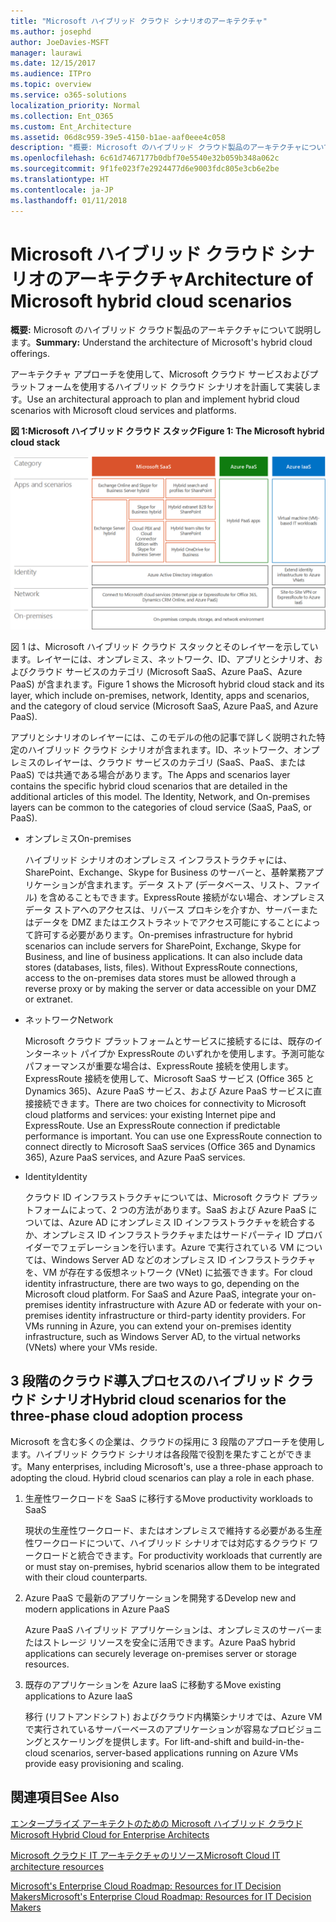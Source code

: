```yaml
---
title: "Microsoft ハイブリッド クラウド シナリオのアーキテクチャ"
ms.author: josephd
author: JoeDavies-MSFT
manager: laurawi
ms.date: 12/15/2017
ms.audience: ITPro
ms.topic: overview
ms.service: o365-solutions
localization_priority: Normal
ms.collection: Ent_O365
ms.custom: Ent_Architecture
ms.assetid: 06d8c959-39e5-4150-b1ae-aaf0eee4c058
description: "概要: Microsoft のハイブリッド クラウド製品のアーキテクチャについて説明します。"
ms.openlocfilehash: 6c61d7467177b0dbf70e5540e32b059b348a062c
ms.sourcegitcommit: 9f1fe023f7e2924477d6e9003fdc805e3cb6e2be
ms.translationtype: HT
ms.contentlocale: ja-JP
ms.lasthandoff: 01/11/2018
---
```

# <a name="architecture-of-microsoft-hybrid-cloud-scenarios"></a><span data-ttu-id="678fb-103">Microsoft ハイブリッド クラウド シナリオのアーキテクチャ</span><span class="sxs-lookup"><span data-stu-id="678fb-103">Architecture of Microsoft hybrid cloud scenarios</span></span>

 <span data-ttu-id="678fb-104">**概要:** Microsoft のハイブリッド クラウド製品のアーキテクチャについて説明します。</span><span class="sxs-lookup"><span data-stu-id="678fb-104">**Summary:** Understand the architecture of Microsoft's hybrid cloud offerings.</span></span>
  
<span data-ttu-id="678fb-105">アーキテクチャ アプローチを使用して、Microsoft クラウド サービスおよびプラットフォームを使用するハイブリッド クラウド シナリオを計画して実装します。</span><span class="sxs-lookup"><span data-stu-id="678fb-105">Use an architectural approach to plan and implement hybrid cloud scenarios with Microsoft cloud services and platforms.</span></span>
  
<span data-ttu-id="678fb-106">**図 1:Microsoft ハイブリッド クラウド スタック**</span><span class="sxs-lookup"><span data-stu-id="678fb-106">**Figure 1: The Microsoft hybrid cloud stack**</span></span>

![Microsoft ハイブリッド クラウド スタック](images/Hybrid_Poster/Hybrid_Cloud_Stack.png)
  
<span data-ttu-id="678fb-108">図 1 は、Microsoft ハイブリッド クラウド スタックとそのレイヤーを示しています。レイヤーには、オンプレミス、ネットワーク、ID、アプリとシナリオ、およびクラウド サービスのカテゴリ (Microsoft SaaS、Azure PaaS、Azure PaaS) が含まれます。</span><span class="sxs-lookup"><span data-stu-id="678fb-108">Figure 1 shows the Microsoft hybrid cloud stack and its layer, which include on-premises, network, Identity, apps and scenarios, and the category of cloud service (Microsoft SaaS, Azure PaaS, and Azure PaaS).</span></span>
  
<span data-ttu-id="678fb-p101">アプリとシナリオのレイヤーには、このモデルの他の記事で詳しく説明された特定のハイブリッド クラウド シナリオが含まれます。ID、ネットワーク、オンプレミスのレイヤーは、クラウド サービスのカテゴリ (SaaS、PaaS、または PaaS) では共通である場合があります。</span><span class="sxs-lookup"><span data-stu-id="678fb-p101">The Apps and scenarios layer contains the specific hybrid cloud scenarios that are detailed in the additional articles of this model. The Identity, Network, and On-premises layers can be common to the categories of cloud service (SaaS, PaaS, or PaaS).</span></span>
  
- <span data-ttu-id="678fb-111">オンプレミス</span><span class="sxs-lookup"><span data-stu-id="678fb-111">On-premises</span></span>
    
    <span data-ttu-id="678fb-p102">ハイブリッド シナリオのオンプレミス インフラストラクチャには、SharePoint、Exchange、Skype for Business のサーバーと、基幹業務アプリケーションが含まれます。データ ストア (データベース、リスト、ファイル) を含めることもできます。ExpressRoute 接続がない場合、オンプレミス データ ストアへのアクセスは、リバース プロキシを介すか、サーバーまたはデータを DMZ またはエクストラネットでアクセス可能にすることによって許可する必要があります。</span><span class="sxs-lookup"><span data-stu-id="678fb-p102">On-premises infrastructure for hybrid scenarios can include servers for SharePoint, Exchange, Skype for Business, and line of business applications. It can also include data stores (databases, lists, files). Without ExpressRoute connections, access to the on-premises data stores must be allowed through a reverse proxy or by making the server or data accessible on your DMZ or extranet.</span></span>
    
- <span data-ttu-id="678fb-115">ネットワーク</span><span class="sxs-lookup"><span data-stu-id="678fb-115">Network</span></span>
    
    <span data-ttu-id="678fb-p103">Microsoft クラウド プラットフォームとサービスに接続するには、既存のインターネット パイプか ExpressRoute のいずれかを使用します。予測可能なパフォーマンスが重要な場合は、ExpressRoute 接続を使用します。ExpressRoute 接続を使用して、Microsoft SaaS サービス (Office 365 と Dynamics 365)、Azure PaaS サービス、および Azure PaaS サービスに直接接続できます。</span><span class="sxs-lookup"><span data-stu-id="678fb-p103">There are two choices for connectivity to Microsoft cloud platforms and services: your existing Internet pipe and ExpressRoute. Use an ExpressRoute connection if predictable performance is important. You can use one ExpressRoute connection to connect directly to Microsoft SaaS services (Office 365 and Dynamics 365), Azure PaaS services, and Azure PaaS services.</span></span>
    
- <span data-ttu-id="678fb-119">Identity</span><span class="sxs-lookup"><span data-stu-id="678fb-119">Identity</span></span>
    
    <span data-ttu-id="678fb-p104">クラウド ID インフラストラクチャについては、Microsoft クラウド プラットフォームによって、2 つの方法があります。SaaS および Azure PaaS については、Azure AD にオンプレミス ID インフラストラクチャを統合するか、オンプレミス ID インフラストラクチャまたはサードパーティ ID プロバイダーでフェデレーションを行います。Azure で実行されている VM については、Windows Server AD などのオンプレミス ID インフラストラクチャを、VM が存在する仮想ネットワーク (VNet) に拡張できます。</span><span class="sxs-lookup"><span data-stu-id="678fb-p104">For cloud identity infrastructure, there are two ways to go, depending on the Microsoft cloud platform. For SaaS and Azure PaaS, integrate your on-premises identity infrastructure with Azure AD or federate with your on-premises identity infrastructure or third-party identity providers. For VMs running in Azure, you can extend your on-premises identity infrastructure, such as Windows Server AD, to the virtual networks (VNets) where your VMs reside.</span></span>
    
## <a name="hybrid-cloud-scenarios-for-the-three-phase-cloud-adoption-process"></a><span data-ttu-id="678fb-123">3 段階のクラウド導入プロセスのハイブリッド クラウド シナリオ</span><span class="sxs-lookup"><span data-stu-id="678fb-123">Hybrid cloud scenarios for the three-phase cloud adoption process</span></span>

<span data-ttu-id="678fb-p105">Microsoft を含む多くの企業は、クラウドの採用に 3 段階のアプローチを使用します。ハイブリッド クラウド シナリオは各段階で役割を果たすことができます。</span><span class="sxs-lookup"><span data-stu-id="678fb-p105">Many enterprises, including Microsoft's, use a three-phase approach to adopting the cloud. Hybrid cloud scenarios can play a role in each phase.</span></span>
  
1. <span data-ttu-id="678fb-126">生産性ワークロードを SaaS に移行する</span><span class="sxs-lookup"><span data-stu-id="678fb-126">Move productivity workloads to SaaS</span></span>
    
    <span data-ttu-id="678fb-127">現状の生産性ワークロード、またはオンプレミスで維持する必要がある生産性ワークロードについて、ハイブリッド シナリオでは対応するクラウド ワークロードと統合できます。</span><span class="sxs-lookup"><span data-stu-id="678fb-127">For productivity workloads that currently are or must stay on-premises, hybrid scenarios allow them to be integrated with their cloud counterparts.</span></span>
    
2. <span data-ttu-id="678fb-128">Azure PaaS で最新のアプリケーションを開発する</span><span class="sxs-lookup"><span data-stu-id="678fb-128">Develop new and modern applications in Azure PaaS</span></span>
    
    <span data-ttu-id="678fb-129">Azure PaaS ハイブリッド アプリケーションは、オンプレミスのサーバーまたはストレージ リソースを安全に活用できます。</span><span class="sxs-lookup"><span data-stu-id="678fb-129">Azure PaaS hybrid applications can securely leverage on-premises server or storage resources.</span></span>
    
3. <span data-ttu-id="678fb-130">既存のアプリケーションを Azure IaaS に移動する</span><span class="sxs-lookup"><span data-stu-id="678fb-130">Move existing applications to Azure IaaS</span></span>
    
    <span data-ttu-id="678fb-131">移行 (リフトアンドシフト) およびクラウド内構築シナリオでは、Azure VM で実行されているサーバーベースのアプリケーションが容易なプロビジョニングとスケーリングを提供します。</span><span class="sxs-lookup"><span data-stu-id="678fb-131">For lift-and-shift and build-in-the-cloud scenarios, server-based applications running on Azure VMs provide easy provisioning and scaling.</span></span>
    
## <a name="see-also"></a><span data-ttu-id="678fb-132">関連項目</span><span class="sxs-lookup"><span data-stu-id="678fb-132">See Also</span></span>

[<span data-ttu-id="678fb-133">エンタープライズ アーキテクトのための Microsoft ハイブリッド クラウド</span><span class="sxs-lookup"><span data-stu-id="678fb-133">Microsoft Hybrid Cloud for Enterprise Architects</span></span>](microsoft-hybrid-cloud-for-enterprise-architects.md)
  
[<span data-ttu-id="678fb-134">Microsoft クラウド IT アーキテクチャのリソース</span><span class="sxs-lookup"><span data-stu-id="678fb-134">Microsoft Cloud IT architecture resources</span></span>](microsoft-cloud-it-architecture-resources.md)

<span data-ttu-id="678fb-135">[Microsoft's Enterprise Cloud Roadmap: Resources for IT Decision Makers]((https://sway.com/FJ2xsyWtkJc2taRD))</span><span class="sxs-lookup"><span data-stu-id="678fb-135">[Microsoft's Enterprise Cloud Roadmap: Resources for IT Decision Makers]((https://sway.com/FJ2xsyWtkJc2taRD))</span></span>



